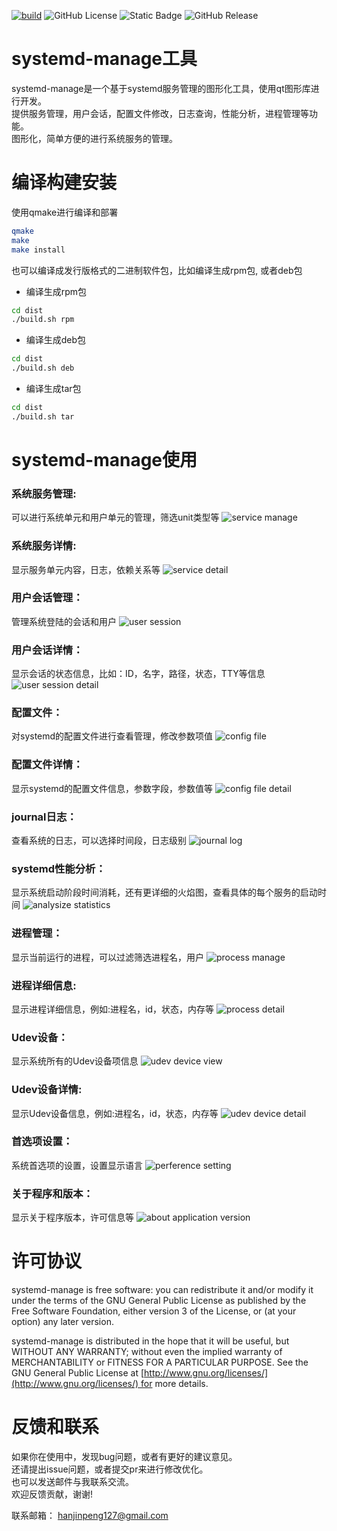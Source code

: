 [![build](https://github.com/prownd/systemd-manage/actions/workflows/main.yml/badge.svg)](https://github.com/prownd/systemd-manage/actions/workflows/main.yml)
![GitHub License](https://img.shields.io/github/license/prownd/systemd-manage)
![Static Badge](https://img.shields.io/badge/qt-%3E%3D5-green)
![GitHub Release](https://img.shields.io/github/v/release/prownd/systemd-manage)

# systemd-manage工具
systemd-manage是一个基于systemd服务管理的图形化工具，使用qt图形库进行开发。  
提供服务管理，用户会话，配置文件修改，日志查询，性能分析，进程管理等功能。  
图形化，简单方便的进行系统服务的管理。

# 编译构建安装
使用qmake进行编译和部署
```bash
qmake
make
make install
```

也可以编译成发行版格式的二进制软件包，比如编译生成rpm包, 或者deb包
- 编译生成rpm包
```bash
cd dist
./build.sh rpm
```

- 编译生成deb包
```bash
cd dist
./build.sh deb
```

- 编译生成tar包
```bash
cd dist
./build.sh tar
```

# systemd-manage使用
### 系统服务管理:
可以进行系统单元和用户单元的管理，筛选unit类型等
![service manage](images/zh/service-manage-view-1.png "systemd service unit manage")

### 系统服务详情:
显示服务单元内容，日志，依赖关系等
![service detail](images/zh/service-detail-view-1.png "service unit detail")

### 用户会话管理：
管理系统登陆的会话和用户
![user session](images/zh/user-session-view-1.png "user session info")

### 用户会话详情：
显示会话的状态信息，比如：ID，名字，路径，状态，TTY等信息
![user session detail](images/zh/user-session-detail-1.png "show user session detail")

### 配置文件：
对systemd的配置文件进行查看管理，修改参数项值
![config file](images/zh/config-file-view-1.png "config file info")
### 配置文件详情：
显示systemd的配置文件信息，参数字段，参数值等
![config file detail](images/en/config-file-detail-1.png "config file detail")

### journal日志：
查看系统的日志，可以选择时间段，日志级别
![journal log](images/zh/journal-log-view-1.png "show journal log")

### systemd性能分析：
显示系统启动阶段时间消耗，还有更详细的火焰图，查看具体的每个服务的启动时间
![analysize statistics](images/zh/analysize-statistics-view-1.png "systemd performance analysize statistics")

### 进程管理：
显示当前运行的进程，可以过滤筛选进程名，用户
![process manage](images/zh/process-manage-view-1.png "process management")

### 进程详细信息:
显示进程详细信息，例如:进程名，id，状态，内存等
![process detail](images/zh/process-detail-view-1.png "process detail information")

### Udev设备：
显示系统所有的Udev设备项信息
![udev device view](images/en/udev-device-view-1.png "udev device view")

### Udev设备详情:
显示Udev设备信息，例如:进程名，id，状态，内存等
![udev device detail](images/en/udev-device-detail-1.png "udev device detail information")


### 首选项设置：
系统首选项的设置，设置显示语言
![perference setting](images/zh/setting-view-1.png "program perference setting")

### 关于程序和版本：
显示关于程序版本，许可信息等
![about application version](images/zh/about-view-1.png "abuot version info")


# 许可协议
systemd-manage is free software: you can redistribute it and/or modify it under the terms of the GNU General Public License as published by the Free Software Foundation, either version 3 of the License, or (at your option) any later version.

systemd-manage is distributed in the hope that it will be useful, but WITHOUT ANY WARRANTY; without even the implied warranty of MERCHANTABILITY or FITNESS FOR A PARTICULAR PURPOSE. See the GNU General Public License at [http://www.gnu.org/licenses/](http://www.gnu.org/licenses/) for more details.


# 反馈和联系
如果你在使用中，发现bug问题，或者有更好的建议意见。  
还请提出issue问题，或者提交pr来进行修改优化。  
也可以发送邮件与我联系交流。  
欢迎反馈贡献，谢谢!

联系邮箱：  [hanjinpeng127@gmail.com](mailto:hanjinpeng127@gmail.com)












